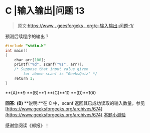 # C |输入输出|问题 13

> 原文:[https://www . geesforgeks . org/c-输入输出-问题-1/](https://www.geeksforgeeks.org/c-input-and-output-question-1/)

预测后续程序的输出？

```cpp
#include "stdio.h"
int main()
{
    char arr[100];
    printf("%d", scanf("%s", arr));
    /* Suppose that input value given
        for above scanf is "GeeksQuiz" */
    return 1;
}
```

**(A)**9
**(B)**1
**(C)**10
**(D)**100

**回答:** **(B)**
**说明:**在 C 中，scanf 返回其已成功读取的输入数量。参见[https://www.geeksforgeeks.org/archives/674](https://www.geeksforgeeks.org/archives/674)
[本题小测验](https://www.geeksforgeeks.org/c-language-2-gq/input-and-output-gq/)

感谢您阅读《邮报》！